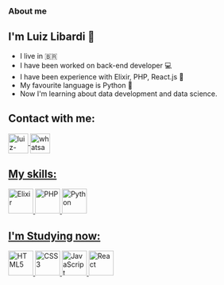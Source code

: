 ### About me
## I'm Luiz Libardi :call_me_hand:
- I live in :brazil:
- I have been worked on back-end developer :computer:
- I have been experience with Elixir, PHP, React.js :space_invader:
- My favourite language is Python :robot:
- Now I'm learning about data development and data science.

## Contact with me:
<a href="https://www.linkedin.com/in/luizlibardi/" target="_blank" rel="external">
<img align="center", alt="luiz-linkedin", heigh="30" width="40" src="https://cdn.jsdelivr.net/gh/devicons/devicon/icons/linkedin/linkedin-plain.svg" style="max-width:100%;">
</a>  <a href="http://wa.me/+5527999014445" target="_blank" rel="external">
<img align="center", alt="whatsapp", heigh="30" width="40" src="https://iconmonstr.com/wp-content/g/gd/makefg.php?i=../assets/preview/2016/png/iconmonstr-whatsapp-1.png&r=0&g=0&b=0" style="max-width:100%;">


## My skills:
<img src="https://cdn.jsdelivr.net/gh/devicons/devicon/icons/elixir/elixir-original-wordmark.svg" alt="Elixir" width="50" heigth="50" style="max-width:100%;"> </img> 
<img src="https://cdn.jsdelivr.net/gh/devicons/devicon/icons/php/php-original.svg" alt="PHP" width="50" heigth="50" style="max-width:100%;">
</img> 
<img src="https://cdn.jsdelivr.net/gh/devicons/devicon/icons/python/python-original-wordmark.svg" alt="Python" width="50" heigth="50" style="max-width:100%;"> </img>

## I'm Studying now:
<img src="https://cdn.jsdelivr.net/gh/devicons/devicon/icons/html5/html5-plain-wordmark.svg" alt="HTML5" width="50" heigth="50" style="max-width:100%;"/> <img src="https://cdn.jsdelivr.net/gh/devicons/devicon/icons/css3/css3-plain-wordmark.svg" alt="CSS3" width="50" heigth="50" style="max-width:100%;"/> <img src="https://cdn.jsdelivr.net/gh/devicons/devicon/icons/javascript/javascript-original.svg" alt="JavaScript" width="50" heigth="50" style="max-width:100%;"/> <img src="https://cdn.jsdelivr.net/gh/devicons/devicon/icons/react/react-original-wordmark.svg" alt="React" width="50" heigth="50" style="max-width:100%;"/>
